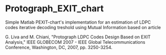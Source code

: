 # Protograph_EXIT_chart
Simple Matlab PEXIT-chart's implementation for an estimation of LDPC codes iterative decoding treshold using Mutual Information based on article


G. Liva and M. Chiani, "Protograph LDPC Codes Design Based on EXIT Analysis," IEEE GLOBECOM 2007 - IEEE Global Telecommunications Conference, Washington, DC, 2007, pp. 3250-3254.


